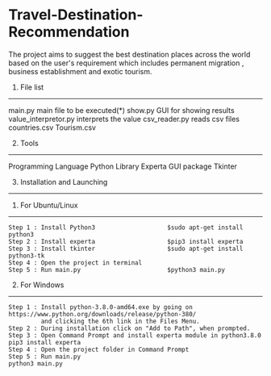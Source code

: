 # Travel-Destination-Recommendation

The project aims to suggest the best destination places across the world based on the user's requirement 
which includes permanent migration , business establishment and exotic tourism.


1. File list
------------
main.py                       main file to be executed(*)
show.py                       GUI for showing results
value_interpretor.py          interprets the value
csv_reader.py                 reads csv files
countries.csv
Tourism.csv


2. Tools
---------
Programming Language            Python
Library                         Experta
GUI package                     Tkinter

3. Installation and Launching
-------------------------------

1. For Ubuntu/Linux
*******************
    Step 1 : Install Python3                    $sudo apt-get install python3
    Step 2 : Install experta                    $pip3 install experta
    Step 3 : Install tkinter                    $sudo apt-get install python3-tk
    Step 4 : Open the project in terminal
    Step 5 : Run main.py                        $python3 main.py 

2. For Windows
**************
    Step 1 : Install python-3.8.0-amd64.exe by going on https://www.python.org/downloads/release/python-380/ 
             and clicking the 6th link in the Files Menu.
    Step 2 : During installation click on "Add to Path", when prompted.
    Step 3 : Open Command Prompt and install experta module in python3.8.0    pip3 install experta
    Step 4 : Open the project folder in Command Prompt
    Step 5 : Run main.py                                                      python3 main.py



